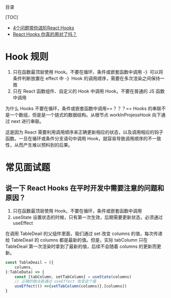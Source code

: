 目录

[TOC]


- [4个问题带你进阶React Hooks](https://segmentfault.com/a/1190000022163955#item-4-7)
- [React Hooks 你真的用对了吗？](https://zhuanlan.zhihu.com/p/85969406)

# Hook 规则
1. 只在函数最顶层使用 Hook。不要在循环，条件或嵌套函数中调用
  -》可以将条件判断放置在 effect 中
  -》Hook 的调用顺序，需要在多次渲染之间保持一致
2. 只在 React 函数组件、自定义的 Hook 中调用 Hook。不要在普通的 JS 函数中调用

为什么 Hooks 不要在循环，条件或嵌套函数中调用==？？？==
Hooks 的串联不是一个数组，但是是一个链式的数据结构。从根节点 workInProjessHook 向下通过 next 进行串联。

这是因为 React 需要利用调用顺序来正确更新相应的状态，以及调用相应的钩子函数。一旦在循环或条件分支语句中调用 Hook，就容易导致调用顺序的不一致性，从而产生难以预料到的后果。



# 常见面试题
## 说一下 React Hooks 在平时开发中需要注意的问题和原因？
1. 只在函数最顶层使用 Hook。不要在循环，条件或嵌套函数中调用
2. useState 设置状态的时候，只有第一次生效，后期需要更新状态，必须通过 useEffect

在调用 TableDeail 的父组件里面，我们通过 set 改变 columns 的值，每次传递给 TableDeail 的 columns 都是最新的值。但是，实际 tabColumn 只在 TableDeail 第一次渲染时拿到了最新的值，后续不会随着 columns 的更新而更新。
```js
const TableDeail = ({
    columns,
}:TableData) => {
    const [tabColumn, setTabColumn] = useState(columns) 
    // 正确的做法是通过 useEffect 改变这个值
    useEffect(() =>{setTabColumn(columns)},[columns])
}
```
